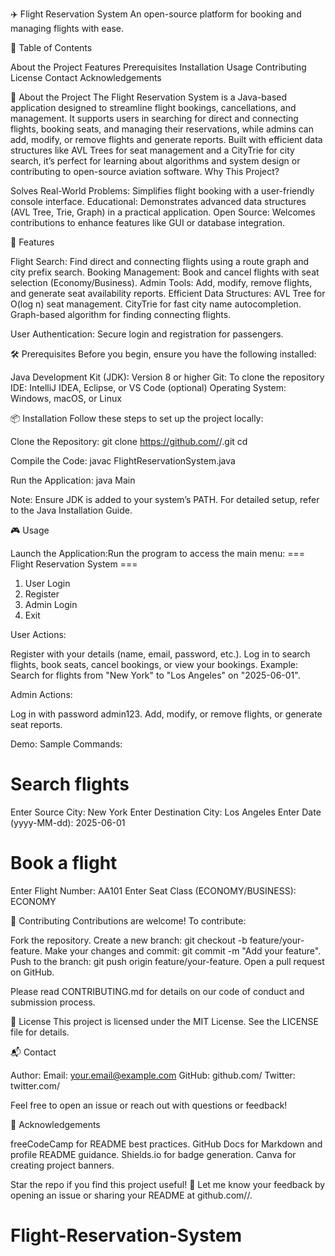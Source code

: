 ✈️ Flight Reservation System
An open-source platform for booking and managing flights with ease.


📑 Table of Contents

About the Project
Features
Prerequisites
Installation
Usage
Contributing
License
Contact
Acknowledgements


🌟 About the Project
The Flight Reservation System is a Java-based application designed to streamline flight bookings, cancellations, and management. It supports users in searching for direct and connecting flights, booking seats, and managing their reservations, while admins can add, modify, or remove flights and generate reports. Built with efficient data structures like AVL Trees for seat management and a CityTrie for city search, it’s perfect for learning about algorithms and system design or contributing to open-source aviation software.
Why This Project?

Solves Real-World Problems: Simplifies flight booking with a user-friendly console interface.
Educational: Demonstrates advanced data structures (AVL Tree, Trie, Graph) in a practical application.
Open Source: Welcomes contributions to enhance features like GUI or database integration.


🚀 Features

Flight Search: Find direct and connecting flights using a route graph and city prefix search.
Booking Management: Book and cancel flights with seat selection (Economy/Business).
Admin Tools: Add, modify, remove flights, and generate seat availability reports.
Efficient Data Structures:
AVL Tree for O(log n) seat management.
CityTrie for fast city name autocompletion.
Graph-based algorithm for finding connecting flights.


User Authentication: Secure login and registration for passengers.



🛠️ Prerequisites
Before you begin, ensure you have the following installed:

Java Development Kit (JDK): Version 8 or higher
Git: To clone the repository
IDE: IntelliJ IDEA, Eclipse, or VS Code (optional)
Operating System: Windows, macOS, or Linux


📦 Installation
Follow these steps to set up the project locally:

Clone the Repository:
git clone https://github.com/<your-username>/<your-repo>.git
cd <your-repo>


Compile the Code:
javac FlightReservationSystem.java


Run the Application:
java Main




Note: Ensure JDK is added to your system’s PATH. For detailed setup, refer to the Java Installation Guide.


🎮 Usage

Launch the Application:Run the program to access the main menu:
=== Flight Reservation System ===
1. User Login
2. Register
3. Admin Login
4. Exit


User Actions:

Register with your details (name, email, password, etc.).
Log in to search flights, book seats, cancel bookings, or view your bookings.
Example: Search for flights from "New York" to "Los Angeles" on "2025-06-01".


Admin Actions:

Log in with password admin123.
Add, modify, or remove flights, or generate seat reports.



Demo:
Sample Commands:
# Search flights
Enter Source City: New York
Enter Destination City: Los Angeles
Enter Date (yyyy-MM-dd): 2025-06-01

# Book a flight
Enter Flight Number: AA101
Enter Seat Class (ECONOMY/BUSINESS): ECONOMY


🤝 Contributing
Contributions are welcome! To contribute:

Fork the repository.
Create a new branch: git checkout -b feature/your-feature.
Make your changes and commit: git commit -m "Add your feature".
Push to the branch: git push origin feature/your-feature.
Open a pull request on GitHub.

Please read CONTRIBUTING.md for details on our code of conduct and submission process.

📜 License
This project is licensed under the MIT License. See the LICENSE file for details.

📬 Contact

Author:
Email: your.email@example.com
GitHub: github.com/
Twitter: twitter.com/

Feel free to open an issue or reach out with questions or feedback!

🙏 Acknowledgements

freeCodeCamp for README best practices.
GitHub Docs for Markdown and profile README guidance.
Shields.io for badge generation.
Canva for creating project banners.


Star the repo if you find this project useful! 🌟 Let me know your feedback by opening an issue or sharing your README at github.com//.
# Flight-Reservation-System

